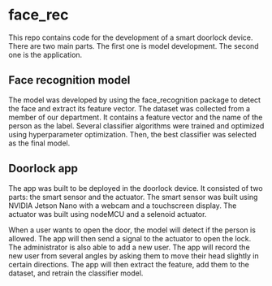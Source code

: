 # face_rec
This repo contains code for the development of a smart doorlock device. There are two main parts.
The first one is model development. The second one is the application.

## Face recognition model
The model was developed by using the face_recognition package to detect the face and extract its feature vector.
The dataset was collected from a member of our department. It contains a feature vector and the name of the person as the label.
Several classifier algorithms were trained and optimized using hyperparameter optimization. Then, the best classifier was selected as the final model.


## Doorlock app
The app was built to be deployed in the doorlock device. It consisted of two parts: the smart sensor and the actuator. The smart sensor was built using NVIDIA Jetson Nano with a webcam and a touchscreen display. The actuator was built using nodeMCU and a selenoid actuator.

When a user wants to open the door, the model will detect if the person is allowed. The app will then send a signal to the actuator to open the lock.
The administrator is also able to add a new user. The app will record the new user from several angles by asking them to move their head slightly in certain directions. The app will then extract the feature, add them to the dataset, and retrain the classifier model.
